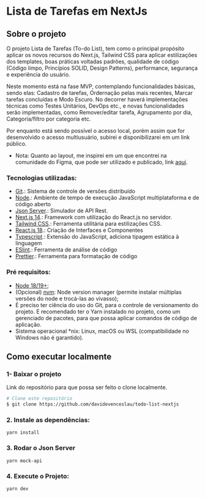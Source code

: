 <!-- ABOUT THE PROJECT -->
# Lista de Tarefas em NextJs

## Sobre o projeto
O projeto Lista de Tarefas (To-do List), tem como o principal propósito aplicar os novos recursos do Next.js, Tailwind CSS para aplicar estilizações dos templates, boas práticas voltadas padrões, qualidade de código (Código limpo, Princípios SOLID, Design Patterns), performance, segurança e experiência do usuário.

Neste momento está na fase MVP, contemplando funcionalidades básicas, sendo elas: Cadastro de tarefas, Ordernação pelas mais recentes, Marcar tarefas concluídas e Modo Escuro. No decorrer haverá implementações técnicas como Testes Unitários, DevOps etc., e novas funcionalidades serão implementadas, como Remover/editar tarefa, Agrupamento por dia, Categoria/filtro por categoria etc.

Por enquanto está sendo possível o acesso local, porém assim que for desenvolvido o acesso multiusuário, subirei e disponibilizarei em um link público.

- Nota:
Quanto ao layout, me inspirei em um que encontrei na comunidade do Figma, que pode ser utilizado e publicado, link [aqui](https://www.figma.com/design/Jqrkvl2WBjzwFHzIayAcG2/Interactive-To-Do-List-Prototype-with-variables-(Community)?node-id=13-1596&t=TKVcEgdj7G00w3di-0).

<!-- GETTING STARTED -->

### Tecnologias utilizadas:
- [Git](https://git-scm.com).: Sistema de controle de versões distribuído
- [Node](https://nodejs.org/en/).: Ambiente de tempo de execução JavaScript multiplataforma e de código aberto
- [Json Server](https://www.npmjs.com/package/json-server).: Simulador de API Rest.
- [Next.js 14](https://nextjs.org/).: Framework com utilização do React.js no servidor.
- [Tailwind CSS](https://tailwindcss.com/).: Ferramenta utilitária para estilizações CSS.
- [React.js 18](https://reactjs.org/).: Criação de Interfaces e Componentes
- [Typescript](https://www.typescriptlang.org/).: Extensão do JavaScript, adiciona tipagem estática à linguagem
- [ESlint](https://eslint.org/).: Ferramenta de análise de código
- [Prettier](https://prettier.io/).: Ferramenta para formatação de código

### Pré requisitos:
- [Node 18/19+](https://nodejs.org);
- (Opcional) [nvm](https://github.com/nvm-sh/nvm): Node version manager (permite instalar múltiplas versões do node e trocá-las ao vivasso);
- É preciso ter ciência do uso do Git, para o controle de versionamento do projeto. 
E recomendado ter o Yarn instalado no projeto, como um gerenciado de pacotes, para que possa aplicar comandos de código de aplicação. 
- Sistema operacional *nix: Linux, macOS ou WSL (compatibilidade no Windows não é garantido).

## Como executar localmente

### 1- Baixar o projeto
Link do repositório para que possa ser feito o clone localmente. 


  ```bash
  # Clone este repositório
  $ git clone https://github.com/davidevenceslau/todo-list-nextjs
  ```

### 2. Instale as dependências:
`yarn install`

### 3. Rodar o Json Server
`yarn mock-api`

### 4. Execute o Projeto:
`yarn dev`
